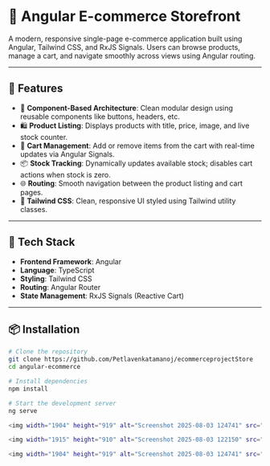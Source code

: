 # 🛒 Angular E-commerce Storefront

A modern, responsive single-page e-commerce application built using Angular, Tailwind CSS, and RxJS Signals. Users can browse products, manage a cart, and navigate smoothly across views using Angular routing.

---

## 🚀 Features

- 🧱 **Component-Based Architecture**: Clean modular design using reusable components like buttons, headers, etc.
- 🛍️ **Product Listing**: Displays products with title, price, image, and live stock counter.
- 🛒 **Cart Management**: Add or remove items from the cart with real-time updates via Angular Signals.
- 📦 **Stock Tracking**: Dynamically updates available stock; disables cart actions when stock is zero.
- 🌐 **Routing**: Smooth navigation between the product listing and cart pages.
- 🎨 **Tailwind CSS**: Clean, responsive UI styled using Tailwind utility classes.

---

## 🧰 Tech Stack

- **Frontend Framework**: Angular
- **Language**: TypeScript
- **Styling**: Tailwind CSS
- **Routing**: Angular Router
- **State Management**: RxJS Signals (Reactive Cart)

---

## 📦 Installation

```bash
# Clone the repository
git clone https://github.com/Petlavenkatamanoj/ecommerceprojectStore
cd angular-ecommerce

# Install dependencies
npm install

# Start the development server
ng serve

<img width="1904" height="919" alt="Screenshot 2025-08-03 124741" src="https://github.com/user-attachments/assets/06aead7d-4749-4733-85b7-5ccbc55d0b5c" />

<img width="1915" height="910" alt="Screenshot 2025-08-03 122150" src="https://github.com/user-attachments/assets/6eadaed7-c567-4d81-9fff-3fe55551b68b" />

<img width="1904" height="919" alt="Screenshot 2025-08-03 124741" src="https://github.com/user-attachments/assets/aa8c2d33-f802-4a6a-8529-a48dc50543d5" />
